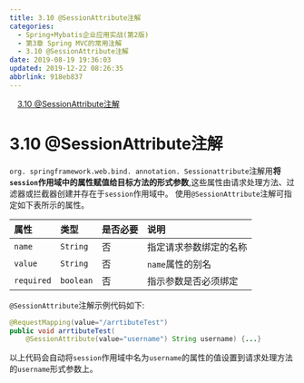 ```yaml
---
title: 3.10 @SessionAttribute注解
categories: 
  - Spring+Mybatis企业应用实战(第2版)
  - 第3章 Spring MVC的常用注解
  - 3.10 @SessionAttribute注解
date: 2019-08-19 19:36:03
updated: 2019-12-22 08:26:35
abbrlink: 918eb837
---
```

<div id='my_toc'><a href="/JavaReadingNotes/918eb837/#3-10-@SessionAttribute注解" class="header_1">3.10 @SessionAttribute注解</a><br></div>
<style>.header_1{margin-left: 1em;}.header_2{margin-left: 2em;}.header_3{margin-left: 3em;}.header_4{margin-left: 4em;}.header_5{margin-left: 5em;}.header_6{margin-left: 6em;}</style>
<!--more-->
<script>if (navigator.platform.search('arm')==-1){document.getElementById('my_toc').style.display = 'none';}var e,p = document.getElementsByTagName('p');while (p.length>0) {e = p[0];e.parentElement.removeChild(e);}</script>

<!--end-->
<!--SSTStart-->
# 3.10 @SessionAttribute注解 #
`org. springframework.web.bind. annotation. Sessionattribute`注解用**将`session`作用域中的属性赋值给目标方法的形式参数**,这些属性由请求处理方法、过滤器或拦截器创建并存在于`session`作用域中。
使用`@SessionAttribute`注解可指定如下表所示的属性。

|属性|类型|是否必要|说明|
|:---|:---|:---|:---|
|`name`|`String`|否|指定请求参数绑定的名称|
|`value`|`String`|否|`name`属性的别名|
|`required`|`boolean`|否|指示参数是否必须绑定|

`@SessionAttribute`注解示例代码如下:
```java
@RequestMapping(value="/arrtibuteTest")
public void arrtibuteTest(
    @SessionAttribute(value="username") String username) {...}
```
以上代码会自动将`session`作用域中名为`username`的属性的值设置到请求处理方法的`username`形式参数上。
<!--SSTStop-->

